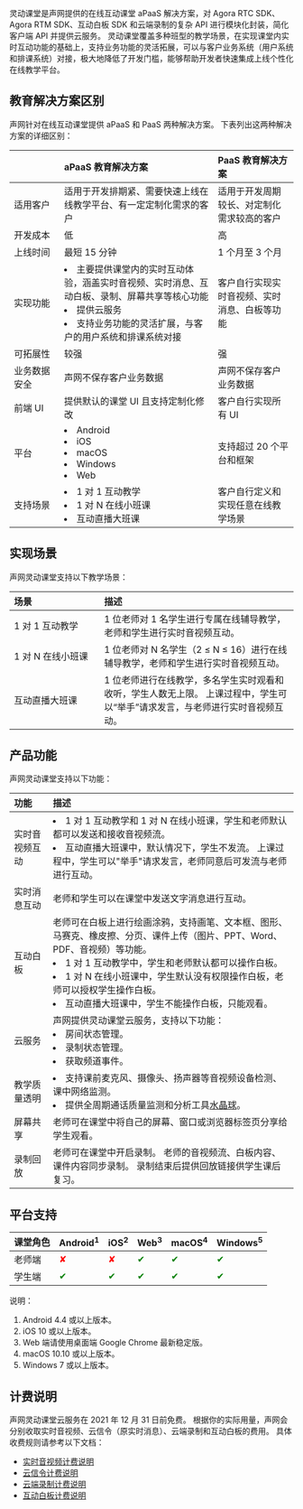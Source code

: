 灵动课堂是声网提供的在线互动课堂 aPaaS 解决方案，对 Agora RTC SDK、Agora RTM SDK、互动白板 SDK 和云端录制的复杂 API 进行模块化封装，简化客户端 API 并提供云服务。 灵动课堂覆盖多种班型的教学场景，在实现课堂内实时互动功能的基础上，支持业务功能的灵活拓展，可以与客户业务系统（用户系统和排课系统）对接，极大地降低了开发门槛，能够帮助开发者快速集成上线个性化在线教学平台。

## 教育解决方案区别

声网针对在线互动课堂提供 aPaaS 和 PaaS 两种解决方案。 下表列出这两种解决方案的详细区别：


| <span style="white-space:nowrap;">&emsp;&emsp;&emsp;&emsp;</span> | aPaaS 教育解决方案 | PaaS 教育解决方案 |
| :----------------------------------------------------------- | :----------------------------------------------------------- | :------------------------------------------- |
| 适用客户 | 适用于开发排期紧、需要快速上线在线教学平台、有一定定制化需求的客户 | 适用于开发周期较长、对定制化需求较高的客户 |
| 开发成本 | 低 | 高 |
| 上线时间 | 最短 15 分钟 | 1 个月至 3 个月 |
| 实现功能 | <li>主要提供课堂内的实时互动体验，涵盖实时音视频、实时消息、互动白板、录制、屏幕共享等核心功能<li>提供云服务<li>支持业务功能的灵活扩展，与客户的用户系统和排课系统对接 | 客户自行实现实时音视频、实时消息、白板等功能 |
| 可拓展性 | 较强 | 强 |
| 业务数据安全 | 声网不保存客户业务数据 | 声网不保存客户业务数据 |
| 前端 UI | 提供默认的课堂 UI 且支持定制化修改 | 客户自行实现所有 UI |
| 平台 | <li>Android<li>iOS<li>macOS<li>Windows<li>Web | 支持超过 20 个平台和框架 |
| 支持场景 | <li>1 对 1 互动教学<li>1 对 N 在线小班课<li>互动直播大班课 | 客户自行定义和实现任意在线教学场景 |

## 实现场景

声网灵动课堂支持以下教学场景：

| <span style="white-space:nowrap;">场景&emsp;&emsp;&emsp;&emsp;&emsp;&emsp;&emsp;</span> | 描述 |
| :----------------------------------------------------------- | :----------------------------------------------------------- |
| 1 对 1 互动教学 | 1 位老师对 1 名学生进行专属在线辅导教学，老师和学生进行实时音视频互动。 |
| 1 对 N 在线小班课 | 1 位老师对 N 名学生（2 ≤ N ≤ 16）进行在线辅导教学，老师和学生进行实时音视频互动。 |
| 互动直播大班课 | 1 位老师进行在线教学，多名学生实时观看和收听，学生人数无上限。 上课过程中，学生可以“举手”请求发言，与老师进行实时音视频互动。 |

## 产品功能

声网灵动课堂支持以下功能：

| 功能 | 描述 |
| :------------- | :----------------------------------------------------------- |
| 实时音视频互动 | <li>1 对 1 互动教学和 1 对 N 在线小班课，学生和老师默认都可以发送和接收音视频流。<li>互动直播大班课中，默认情况下，学生不发流。 上课过程中，学生可以"举手"请求发言，老师同意后可发流与老师进行互动。 |
| 实时消息互动 | 老师和学生可以在课堂中发送文字消息进行互动。 |
| 互动白板 | 老师可在白板上进行绘画涂鸦，支持画笔、文本框、图形、马赛克、橡皮擦、分页、课件上传（图片、PPT、Word、PDF、音视频）等功能。<li>1 对 1 互动教学中，学生和老师默认都可以操作白板。<li>1 对 N 在线小班课中，学生默认没有权限操作白板，老师可以授权学生操作白板。<li>互动直播大班课中，学生不能操作白板，只能观看。 |
| 云服务 | 声网提供灵动课堂云服务，支持以下功能：<li>房间状态管理。<li>录制状态管理。<li>获取频道事件。 |
| 教学质量透明 | <li>支持课前麦克风、摄像头、扬声器等音视频设备检测、课中网络监测。<li>提供全周期通话质量监测和分析工具[水晶球](/cn/Agora%20Analytics/aa_guide?platform=All%20Platforms)。 |
| 屏幕共享 | 老师可在课堂中将自己的屏幕、窗口或浏览器标签页分享给学生观看。 |
| 录制回放 | 老师可在课堂中开启录制。 老师的音视频流、白板内容、课件内容同步录制。 录制结束后提供回放链接供学生课后复习。 |

## 平台支持

| 课堂角色 | Android<sup>1</sup> | iOS<sup>2</sup> | Web<sup>3</sup> | macOS<sup>4</sup> | Windows<sup>5</sup> |
| :------- | :--------------------------- | :--------------------------- | :--------------------------- | :--------------------------- | :--------------------------- |
| 老师端 | <font color="red">✘</font> | <font color="red">✘</font> | <font color="green">✔</font> | <font color="green">✔</font> | <font color="green">✔</font> |
| 学生端 | <font color="green">✔</font> | <font color="green">✔</font> | <font color="green">✔</font> | <font color="green">✔</font> | <font color="green">✔</font> |

说明：

1. Android 4.4 或以上版本。
2. iOS 10 或以上版本。
3. Web 端请使用桌面端 Google Chrome 最新稳定版。
4. macOS 10.10 或以上版本。
5. Windows 7 或以上版本。

## 计费说明

声网灵动课堂云服务在 2021 年 12 月 31 日前免费。 根据你的实际用量，声网会分别收取实时音视频、云信令（原实时消息）、云端录制和互动白板的费用。 具体收费规则请参考以下文档：

- [实时音视频计费说明](https://docs.agora.io/cn/Interactive%20Broadcast/billing_rtc?platform=Android)
- [云信令计费说明](https://docs.agora.io/cn/Real-time-Messaging/billing_rtm?platform=All%20Platforms)
- [云端录制计费说明](https://docs.agora.io/cn/cloud-recording/billing_cloud_recording?platform=RESTful)
- [互动白板计费说明](https://www.herewhite.com/zh-CN/price)